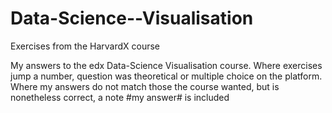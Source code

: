 # Data-Science--Visualisation
Exercises from the HarvardX course

My answers to the edx Data-Science Visualisation course. Where exercises jump a number, question was theoretical or multiple choice 
on the platform. Where my answers do not match those the course wanted, but is nonetheless correct, a note #my answer# is included
